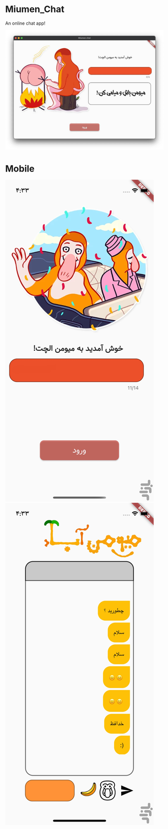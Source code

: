 # Miumen_Chat
An online chat app! 

![Login Demo](assets/login.jpeg?raw=true "Login demo")
<br>

# Mobile 

![Login Demo](screenshots/com.example.miumen_chat-187001410867.jpg?raw=true "Login demo")
<br>
![Chat Demo](screenshots/com.example.miumen_chat-275443269708.jpg?raw=true "Chat demo")
